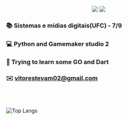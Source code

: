 <div align="center" />

<!-- <img align="right" src="https://github.githubassets.com/images/mona-loading-default.gif" width="400"/> -->

<div class="flex justify-center">
<img class="block dark:hidden" src="https://github.githubassets.com/images/mona-loading-default.gif">
<img class="hidden dark:block" src="https://cdn.dribbble.com/users/906441/screenshots/6364613/walkcyclevector24_dribbble.gif">
</div>

<div align="left" />

### 📚 Sistemas e mídias digitais(UFC) - 7/9
### 💻 Python and Gamemaker studio 2
### 🐹 Trying to learn some GO and Dart
### ✉️ vitorestevam02@gmail.com

<br/>
<br/>

![Top Langs](https://github-readme-stats.vercel.app/api/top-langs/?username=vitorestevam&layout=compact&langs_count=3)
